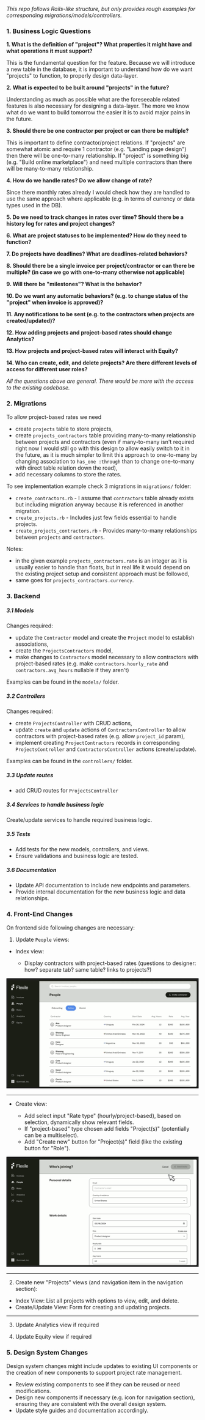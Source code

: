_This repo follows Rails-like structure, but only provides rough examples for corresponding migrations/models/controllers._

### 1. Business Logic Questions

__1. What is the definition of "project"? What properties it might have and what operations it must support?__

This is the fundamental question for the feature. Because we will introduce a new table in the database, it is important to understand how do we want "projects" to function, to properly design data-layer.

__2. What is expected to be built around "projects" in the future?__

Understanding as much as possible what are the foreseeable related features is also necessary for designing a data-layer. The more we know what do we want to build tomorrow the easier it is to avoid major pains in the future.

__3. Should there be one contractor per project or can there be multiple?__

This is important to define contractor/project relations. If "projects" are somewhat atomic and require 1 contractor (e.g. "Landing page design") then there will be one-to-many relationship. If "project" is something big (e.g. "Build online marketplace") and need multiple contractors than there will be many-to-many relationship.

__4. How do we handle rates? Do we allow change of rate?__

Since there monthly rates already I would check how they are handled to use the same approach where applicable (e.g. in terms of currency or data types used in the DB).

__5. Do we need to track changes in rates over time? Should there be a history log for rates and project changes?__

__6. What are project statuses to be implemented? How do they need to function?__

__7. Do projects have deadlines? What are deadlines-related behaviors?__

__8. Should there be a single invoice per project/contractor or can there be multiple? (in case we go with one-to-many otherwise not applicable)__

__9. Will there be "milestones"? What is the behavior?__

__10. Do we want any automatic behaviors? (e.g. to change status of the "project" when invoice is approved)?__

__11. Any notifications to be sent (e.g. to the contractors when projects are created/updated)?__

__12. How adding projects and project-based rates should change Analytics?__

__13. How projects and project-based rates will interact with Equity?__

__14. Who can create, edit, and delete projects? Are there different levels of access for different user roles?__

_All the questions above are general. There would be more with the access to the existing codebase._

### 2. Migrations

To allow project-based rates we need
- create `projects` table to store projects,
- create `projects_contractors` table providing many-to-many relationship between projects and contractors (even if many-to-many isn't required right now I would still go with this design to allow easily switch to it in the future, as it is much simpler to limit this approach to one-to-many by changing association to `has_one :through` than to change one-to-many with direct table relation down the road),
- add necessary columns to store the rates.

To see implementation example check 3 migrations in `migrations/` folder:
- `create_contractors.rb` - I assume that `contractors` table already exists but including migration anyway because it is referenced in another migration.
- `create_projects.rb` - Includes just few fields essential to handle projects.
- `create_projects_contractors.rb` - Provides many-to-many relationships between `projects` and `contractors`.

Notes:
- in the given example `projects_contractors.rate` is an integer as it is usually easier to handle than floats, but in real life it would depend on the existing project setup and consistent approach must be followed,
- same goes for `projects_contractors.currency`.

### 3. Backend

##### 3.1 Models

Changes required:
- update the `Contractor` model and create the `Project` model to establish associations,
- create the `ProjectsContractors` model,
- make changes to `Contractors` model necessary to allow contractors with project-based rates (e.g. make `contractors.hourly_rate` and `contractors.avg_hours` nullable if they aren't)

Examples can be found in the `models/` folder.

##### 3.2 Controllers

Changes required:
- create `ProjectsController` with CRUD actions,
- update `create` and `update` actions of `ContractorsController` to allow contractors with project-based rates (e.g. allow `project_id` param),
- implement creating `ProjectContractors` records in corresponding `ProjectsController` and `ContractorsController` actions (create/update).

Examples can be found in the `controllers/` folder.

##### 3.3 Update routes

- add CRUD routes for `ProjectsController`

##### 3.4 Services to handle business logic

Create/update services to handle required business logic.

##### 3.5 Tests

- Add tests for the new models, controllers, and views.
- Ensure validations and business logic are tested.

##### 3.6 Documentation

- Update API documentation to include new endpoints and parameters.
- Provide internal documentation for the new business logic and data relationships.

### 4. Front-End Changes

On frontend side following changes are necessary:

1. Update `People` views:

  - Index view:

    - Display contractors with project-based rates (questions to designer: how? separate tab? same table? links to projects?)

![people_index](/images/people_index.png)

---

  - Create view:

    - Add select input "Rate type" (hourly/project-based), based on selection, dynamically show relevant fields.
    - If "project-based" type chosen add fields "Project(s)" (potentially can be a multiselect).
    - Add "Create new" button for "Project(s)" field (like the existing button for "Role").

![people_create](/images/people_create.png)

---

2. Create new "Projects" views (and navigation item in the navigation section):

  - Index View: List all projects with options to view, edit, and delete.
  - Create/Update View: Form for creating and updating projects.

---

3. Update Analytics view if required

4. Update Equity view if required

### 5. Design System Changes

Design system changes might include updates to existing UI components or the creation of new components to support project rate management.

- Review existing components to see if they can be reused or need modifications.
- Design new components if necessary (e.g. icon for navigation section), ensuring they are consistent with the overall design system.
- Update style guides and documentation accordingly.
